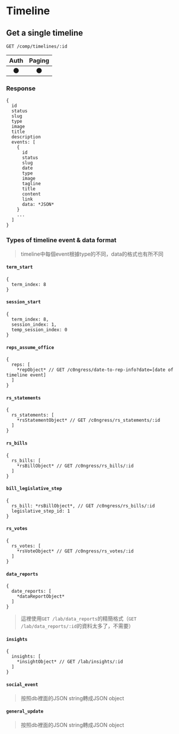 # Timeline

## Get a single timeline
```
GET /comp/timelines/:id
```

| Auth | Paging |
| :---: | :---: |
| 🌑 | 🌑 |

### Response
```
{
  id
  status
  slug
  type
  image
  title
  description
  events: [
    {
      id
      status
      slug
      date
      type
      image
      tagline
      title
      content
      link
      data: *JSON*
    }
    ...
  ]
}
```

### Types of timeline event & data format
> timeline中每個event根據type的不同，data的格式也有所不同

#### `term_start`
```
{
  term_index: 8
}
```

#### `session_start`
```
{
  term_index: 8,
  session_index: 1,
  temp_session_index: 0
}
```

#### `reps_assume_office`
```
{
  reps: [
    *repObject* // GET /c0ngress/date-to-rep-info?date=[date of timeline event]
  ]
}
```

#### `rs_statements`
```
{
  rs_statements: [
    *rsStatementObject* // GET /c0ngress/rs_statements/:id
  ]
}
```

#### `rs_bills`
```
{
  rs_bills: [
    *rsBillObject* // GET /c0ngress/rs_bills/:id
  ]
}
```

#### `bill_legislative_step`
```
{
  rs_bill: *rsBillObject*, // GET /c0ngress/rs_bills/:id
  legislative_step_id: 1
}
```

#### `rs_votes`
```
{
  rs_votes: [
    *rsVoteObject* // GET /c0ngress/rs_votes/:id
  ]
}
```

#### `data_reports`
```
{
  date_reports: [
    *dataReportObject*
  ]
}
```

> 這裡使用`GET /lab/data_reports`的精簡格式（`GET /lab/data_reports/:id`的資料太多了，不需要）

#### `insights`
```
{
  insights: [
    *insightObject* // GET /lab/insights/:id
  ]
}
```
#### `social_event`
> 按照db裡面的JSON string轉成JSON object

#### `general_update`
> 按照db裡面的JSON string轉成JSON object
